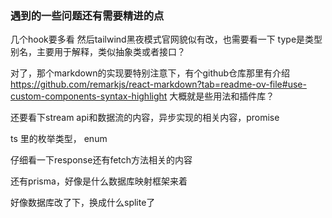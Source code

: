 ### 遇到的一些问题还有需要精进的点
几个hook要多看
然后tailwind黑夜模式官网貌似有改，也需要看一下
type是类型别名，主要用于解释，类似抽象类或者接口？


对了，那个markdown的实现要特别注意下，有个github仓库那里有介绍 https://github.com/remarkjs/react-markdown?tab=readme-ov-file#use-custom-components-syntax-highlight
大概就是些用法和插件库？


还要看下stream api和数据流的内容，异步实现的相关内容，promise

ts 里的枚举类型， enum

仔细看一下response还有fetch方法相关的内容

还有prisma，好像是什么数据库映射框架来着

好像数据库改了下，换成什么splite了